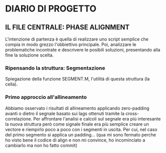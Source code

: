 # DIARIO DI PROGETTO

## IL FILE CENTRALE: PHASE ALIGNMENT ##
L'intenzione di partenza è quella di realizzare uno script semplice che compia in modo grezzo l'obbiettivo principale.
Poi, analizzare le problematiche incontrate e descrivere le posibili soluzioni, presentando alla fine la soluzione scelta.

### Ripensando la struttura: Segmentazione ###
Spiegazione della funzione SEGMENT.M, l'utilità di questa struttura (la cella).

### Primo approccio all'allineamento ###
Abbiamo osservato i risultati di allineamento applicando zero-padding avanti o dietro il segnale basato sui lags ottenuti tramite 
la cross-correlazione. Per affrontare l'analisi e calcoli sul segnale era più interesante la nuova struttura però come signale finale
era più semplice creare un vectore e riempirlo poco a poco con i segmenti in uscita. Per cui, nel caso del primo segmento si applica 
un padding... (qua mi sono fermato perche ho visto bene il codice di align e non mi convince, ho incominciato a cambiarlo ma non ho fatto commit)
